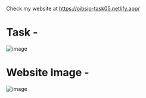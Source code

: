 Check my website at https://oibsip-task05.netlify.app/

# Task - 
![image](https://user-images.githubusercontent.com/93007427/167268252-2dc2990d-f693-49ad-8d49-6ee9e19b4319.png)

# Website Image -
![image](https://user-images.githubusercontent.com/93007427/167267022-9f0687d4-3d18-4466-b918-d702dc60da66.png)
